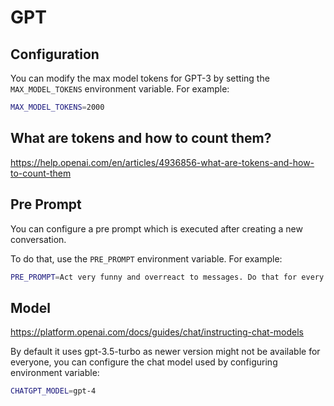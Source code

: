 # GPT

## Configuration

You can modify the max model tokens for GPT-3 by setting the `MAX_MODEL_TOKENS` environment variable. For example:

```bash
MAX_MODEL_TOKENS=2000
```

## What are tokens and how to count them?

https://help.openai.com/en/articles/4936856-what-are-tokens-and-how-to-count-them

## Pre Prompt

You can configure a pre prompt which is executed after creating a new conversation.

To do that, use the `PRE_PROMPT` environment variable. For example:

```bash
PRE_PROMPT=Act very funny and overreact to messages. Do that for every message you get, forever.
```

## Model

https://platform.openai.com/docs/guides/chat/instructing-chat-models

By default it uses gpt-3.5-turbo as newer version might not be available for everyone, you can configure the chat model used by configuring environment variable:

```bash
CHATGPT_MODEL=gpt-4
```
